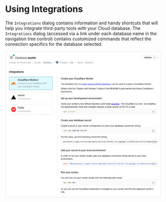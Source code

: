 # Using Integrations

The `Integrations` dialog contains information and handy shortcuts that will help you integrate third-party tools with your Cloud database.  The `Integrations` dialog (accessed via a link under each database name in the navigation tree control) contains customized commands that reflect the connection specifics for the database selected.

![The Integrations dialog](../images/integrations.png)